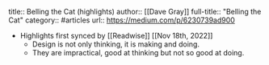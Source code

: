 title:: Belling the Cat (highlights)
author:: [[Dave Gray]]
full-title:: "Belling the Cat"
category:: #articles
url:: https://medium.com/p/6230739ad900

- Highlights first synced by [[Readwise]] [[Nov 18th, 2022]]
	- Design is not only thinking, it is making and doing.
	- They are impractical, good at thinking but not so good at doing.